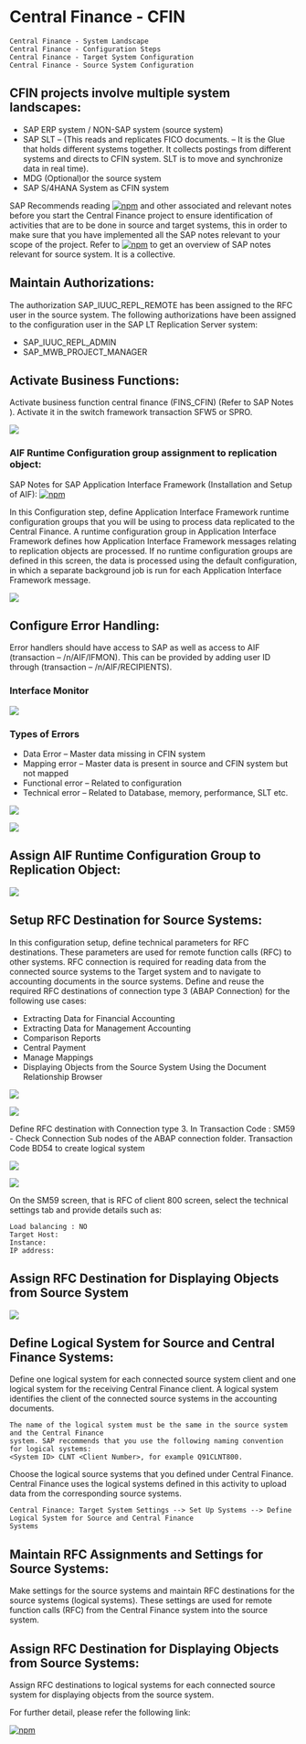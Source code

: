 # Central Finance - CFIN

```
Central Finance - System Landscape
Central Finance - Configuration Steps
Central Finance - Target System Configuration
Central Finance - Source System Configuration

```
## CFIN projects involve multiple system landscapes:

- SAP ERP system / NON-SAP system (source system)
- SAP SLT – (This reads and replicates FICO documents. – It is the Glue that holds different systems together. It collects postings from different systems and directs to CFIN system. SLT is to move and synchronize data in real time).
- MDG (Optional)or the source system
- SAP S/4HANA System as CFIN system

SAP Recommends reading <a href="https://launchpad.support.sap.com/#/notes/2148893"><img alt="npm" src="https://img.shields.io/badge/SAP%20Note-2148893-blue"></a> and other associated and relevant notes before you start the Central Finance project to ensure identification of activities that are to be done in source and target systems, this in order to make sure that you have implemented all the SAP notes relevant to your scope of the project. Refer to <a href="https://launchpad.support.sap.com/#/notes/2323494"><img alt="npm" src="https://img.shields.io/badge/SAP%20Note-2323494-blue"></a> to get an overview of SAP notes relevant for source system. It is a collective.

## Maintain Authorizations:

The authorization SAP_IUUC_REPL_REMOTE has been assigned to the RFC user in the source system.
The following authorizations have been assigned to the configuration user in the SAP LT Replication Server
system:

- SAP_IUUC_REPL_ADMIN
- SAP_MWB_PROJECT_MANAGER

## Activate Business Functions:

Activate business function central finance (FINS_CFIN) (Refer to SAP Notes ). Activate it in the switch framework transaction SFW5 or SPRO.

![](/images/cfin1.png)

### AIF Runtime Configuration group assignment to replication object:

SAP Notes for SAP Application Interface Framework (Installation and Setup of AIF): <a href="https://launchpad.support.sap.com/#/notes/1530212"><img alt="npm" src="https://img.shields.io/badge/SAP%20Note-1530212-blue"></a>

In this Configuration step, define Application Interface Framework runtime configuration groups that you will be using to process data replicated to the Central Finance. A runtime configuration group in Application Interface Framework defines how Application Interface Framework messages relating to replication objects are processed. If no runtime configuration groups are defined in this screen, the data is processed using the default configuration, in which a separate background job is run for each Application Interface Framework message.

![](/images/cfin2.png)

## Configure Error Handling:

Error handlers should have access to SAP as well as access to AIF (transaction – /n/AIF/IFMON). This can be provided by adding user ID through (transaction – /n/AIF/RECIPIENTS).

### Interface Monitor

![](/images/cfininterface.png)

### Types of Errors

- Data Error – Master data missing in CFIN system
- Mapping error – Master data is present in source and CFIN system but not mapped
- Functional error – Related to configuration
- Technical error – Related to Database, memory, performance, SLT etc.

![](/images/cfinerror.png)

![](/images/cfinerror1.png)


## Assign AIF Runtime Configuration Group to Replication Object:

![](/images/cfin3.png)

## Setup RFC Destination for Source Systems:

In this configuration setup, define technical parameters for RFC destinations. These parameters are used for remote function calls (RFC) to other systems. RFC connection is required for reading data from the connected source systems to the Target system and to navigate to accounting documents in the source systems. Define and reuse the required RFC destinations of connection type 3 (ABAP Connection) for the following use cases:

- Extracting Data for Financial Accounting
- Extracting Data for Management Accounting
- Comparison Reports
- Central Payment
- Manage Mappings
- Displaying Objects from the Source System Using the Document Relationship Browser

![](/images/cfin4.png)

![](/images/cfin5.png)

Define RFC destination with Connection type 3. In Transaction Code : SM59 - Check Connection Sub nodes of the ABAP connection folder. Transaction Code BD54 to create logical system

![](/images/cfin6.png)

![](/images/cfin7.png)

On the SM59 screen, that is RFC of client 800 screen, select the technical settings tab and provide details such as:

```
Load balancing : NO
Target Host:
Instance:
IP address:

```
## Assign RFC Destination for Displaying Objects from Source System

![](/images/cfin8.png)


## Define Logical System for Source and Central Finance Systems:

Define one logical system for each connected source system client and one logical
system for the receiving Central Finance client. A logical system identifies the client of the connected
source systems in the accounting documents.

```
The name of the logical system must be the same in the source system and the Central Finance
system. SAP recommends that you use the following naming convention for logical systems:
<System ID> CLNT <Client Number>, for example Q91CLNT800.

```

Choose the logical source systems that you defined under Central Finance. Central Finance uses the logical systems defined in this activity to upload data from the corresponding source
systems.

```
Central Finance: Target System Settings --> Set Up Systems --> Define Logical System for Source and Central Finance
Systems

```

## Maintain RFC Assignments and Settings for Source Systems:

Make settings for the source systems and maintain RFC destinations for the source
systems (logical systems). These settings are used for remote function calls (RFC) from the Central
Finance system into the source system.


## Assign RFC Destination for Displaying Objects from Source Systems:

Assign RFC destinations to logical systems for each connected source system for
displaying objects from the source system.


For further detail, please refer the following link:

<a href="https://docs.sajivfrancis.com/#/./SAPCENTRALFINANCE/userassistance/index?id=configuration-guide"><img alt="npm" src="https://img.shields.io/badge/CFIN-CONFIGURATION%20GUIDE-red?style=for-the-badge&logo=appveyor"></a>